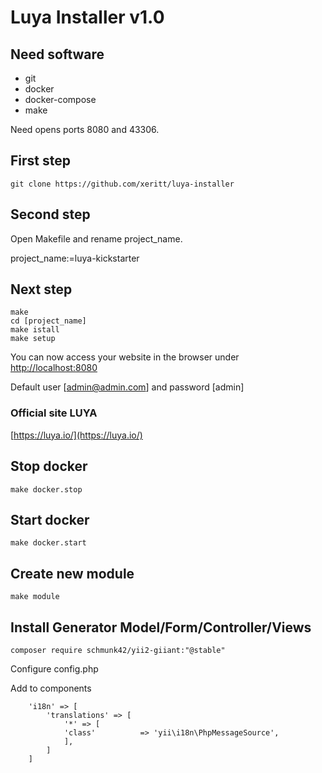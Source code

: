 # Luya Installer v1.0

## Need software

* git
* docker
* docker-compose
* make

Need opens ports 8080 and 43306.

## First step

```shell
git clone https://github.com/xeritt/luya-installer
```
## Second step
Open Makefile and rename project_name.

project_name:=luya-kickstarter

## Next step 

```text
make
cd [project_name]
make istall
make setup
```
You can now access your website in the browser under [http://localhost:8080](http://localhost:8080/)

Default user [admin@admin.com] and password [admin]

### Official site LUYA 

[https://luya.io/](https://luya.io/)

## Stop docker

```shell
make docker.stop
```

## Start docker

```shell
make docker.start
```

## Create new module

```shell
make module
```

## Install Generator Model/Form/Controller/Views

```shell
composer require schmunk42/yii2-giiant:"@stable"
```

Configure config.php

Add to components

```shell
	'i18n' => [
		'translations' => [
			'*' => [
			'class'          => 'yii\i18n\PhpMessageSource',
			],
		]
	]
```
